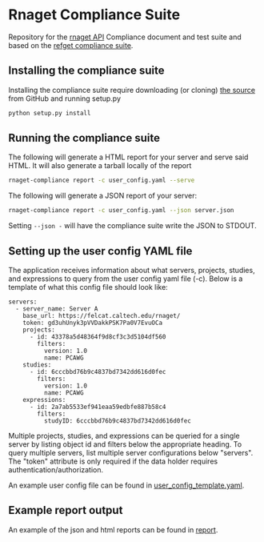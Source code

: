 # Rnaget Compliance Suite

Repository for the [rnaget API](https://github.com/ga4gh-rnaseq/schema) 
Compliance document and test suite and based on the [refget compliance suite](https://github.com/ga4gh/refget-compliance-suite).

## Installing the compliance suite

Installing the compliance suite require downloading (or cloning)
[the source](ihttps://github.com/ga4gh-rnaseq/rnaget-compliance-suite)
from GitHub and running setup.py

```bash
python setup.py install
```

## Running the compliance suite

The following will generate a HTML report for your server and serve said HTML. 
It will also generate a tarball locally of the report

```bash
rnaget-compliance report -c user_config.yaml --serve
```

The following will generate a JSON report of your server:

```bash
rnaget-compliance report -c user_config.yaml --json server.json
```

Setting `--json -` will have the compliance suite write the JSON to STDOUT.

## Setting up the user config YAML file

The application receives information about what servers, projects, studies,
and expressions to query from the user config yaml file (-c). Below is a 
template of what this config file should look like:

```
servers:
  - server_name: Server A
    base_url: https://felcat.caltech.edu/rnaget/
    token: gd3uhUnyk3pVVDakkPSK7Pa0V7EvuOCa
    projects:
      - id: 43378a5d48364f9d8cf3c3d5104df560
        filters:
          version: 1.0
          name: PCAWG
    studies:
      - id: 6cccbbd76b9c4837bd7342dd616d0fec
        filters:
          version: 1.0
          name: PCAWG
    expressions:
      - id: 2a7ab5533ef941eaa59edbfe887b58c4
        filters:
          studyID: 6cccbbd76b9c4837bd7342dd616d0fec
```

Multiple projects, studies, and expressions can be queried for a single server
by listing object id and filters below the appropriate heading. To query
multiple servers, list multiple server configurations below "servers". The 
"token" attribute is only required if the data holder requires 
authentication/authorization.

An example user config file can be found in [user_config_template.yaml](https://github.com/ga4gh-rnaseq/rnaget-compliance-suite/blob/ja_new_test_cases/user_config_template.yaml).

## Example report output

An example of the json and html reports can be found in
[report](https://github.com/ga4gh-rnaseq/rnaget-compliance-suite/tree/master/report).
